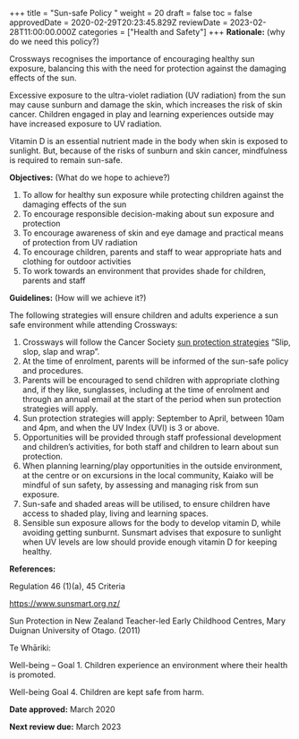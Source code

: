 +++
title = "Sun-safe Policy "
weight = 20
draft = false
toc = false
approvedDate = 2020-02-29T20:23:45.829Z
reviewDate = 2023-02-28T11:00:00.000Z
categories = ["Health and Safety"]
+++
**Rationale:** (why do we need this policy?)

Crossways recognises the importance of encouraging healthy sun exposure, balancing this with the need for protection against the damaging effects of the sun.

Excessive exposure to the ultra-violet radiation (UV radiation) from the sun may cause sunburn and damage the skin, which increases the risk of skin cancer. Children engaged in play and learning experiences outside may have increased exposure to UV radiation.

Vitamin D is an essential nutrient made in the body when skin is exposed to sunlight. But, because of the risks of sunburn and skin cancer, mindfulness is required to remain sun-safe. 

**Objectives:** (What do we hope to achieve?)

1. To allow for healthy sun exposure while protecting children against the damaging effects of the sun
2. To encourage responsible decision-making about sun exposure and protection
3. To encourage awareness of skin and eye damage and practical means of protection from UV radiation 
4. To encourage children, parents and staff to wear appropriate hats and clothing for outdoor activities
5. To work towards an environment that provides shade for children, parents and staff

**Guidelines:** (How will we achieve it?)

The following strategies will ensure children and adults experience a sun safe environment while attending Crossways:

1. Crossways will follow the Cancer Society [sun protection strategies](https://wellington.cancernz.org.nz/reducing-cancer-risk/what-you-can-do/sunsmart/sun-protection/?divisionId=22) “Slip, slop, slap and wrap”.
2. At the time of enrolment, parents will be informed of the sun-safe policy and procedures.
3. Parents will be encouraged to send children with appropriate clothing and, if they like, sunglasses, including    at the time of enrolment and through an annual email at the start of the period when sun protection strategies will apply.
4. Sun protection strategies will apply: September to April, between 10am and 4pm, and when the UV Index (UVI) is 3 or above.
5. Opportunities will be provided through staff professional development and children’s activities, for both staff    and children to learn about sun protection.
6. When planning learning/play opportunities in the outside environment, at the centre or on excursions in the local community, Kaiako will be mindful of sun safety, by assessing and managing risk from sun exposure. 
7. Sun-safe and shaded areas will be utilised, to ensure children have access to shaded play, living and learning spaces.
8. Sensible sun exposure allows for the body to develop vitamin D, while avoiding getting sunburnt. Sunsmart advises that exposure to sunlight when UV levels are low should provide enough vitamin D for keeping healthy.

**References:**

Regulation 46 (1)(a), 45 Criteria

<https://www.sunsmart.org.nz/>

Sun Protection in New Zealand Teacher-led Early Childhood Centres, Mary Duignan University of Otago. (2011)

Te Whāriki:

Well-being – Goal 1. Children experience an environment where their health is promoted.

Well-being Goal 4. Children are kept safe from harm.



**Date approved:** March 2020

**Next review due:** March 2023